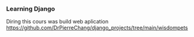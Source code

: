 ### Learning Django
Diring this cours was build web aplication
https://github.com/DrPierreChang/django_projects/tree/main/wisdompets
